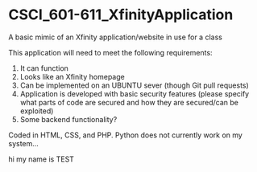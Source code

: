 # CSCI_601-611_XfinityApplication
A basic mimic of an Xfinity application/website in use for a class

This application will need to meet the following requirements:
1. It can function
2. Looks like an Xfinity homepage
3. Can be implemented on an UBUNTU sever (though Git pull requests)
4. Application is developed with basic security features (please specify    what parts of code are secured and how they are secured/can be exploited)
5. Some backend functionality? 

Coded in HTML, CSS, and PHP. Python does not currently work on my system...


hi my name is TEST